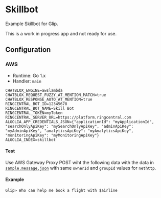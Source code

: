 # Skillbot

Example Skillbot for Glip.

This is a work in progress app and not ready for use.

## Configuration

### AWS

* Runtime: Go 1.x
* Handler: `main`

```
CHATBLOX_ENGINE=awslambda
CHATBLOX_REQUEST_FUZZY_AT_MENTION_MATCH=true
CHATBLOX_RESPONSE_AUTO_AT_MENTION=true
RINGCENTRAL_BOT_ID=12345678
RINGCENTRAL_BOT_NAME=Skill Bot
RINGCENTRAL_TOKEN=myToken
RINGCENTRAL_SERVER_URL=https://platform.ringcentral.com
ALGOLIA_APP_CREDENTIALS_JSON={"applicationId": "myApplicationId", "searchOnlyApiKey": "mySearchOnlyApiKey", "adminApiKey": "myAdminApiKey", "analyticsApiKey": "myAnalyticsApiKey", "monitoringApiKey": "myMonitoringApiKey"}
ALGOLIA_INDEX=skillbot
```

#### Test

Use AWS Gateway Proxy POST wiht the following data with the data in [`sample.message.json`](sample.message.json) with same `ownerId` and `groupId` values for `nethttp`.


#### Example

`Glip> Who can help me book a flight with $airline`